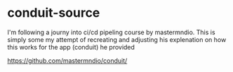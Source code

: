 # conduit-source

I'm following a journy into ci/cd pipeling course by mastermndio.
This is simply some my attempt of recreating and adjusting his explenation on how this works for the app (conduit) he provided

https://github.com/mastermndio/conduit/

